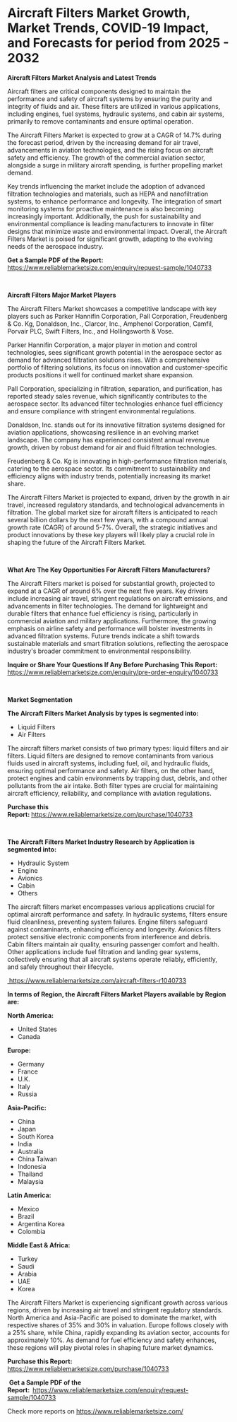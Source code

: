 <p><h1>Aircraft Filters Market Growth, Market Trends, COVID-19 Impact, and Forecasts for period from 2025 - 2032</h1></p><p><strong>Aircraft Filters Market Analysis and Latest Trends</strong></p>
<p><p>Aircraft filters are critical components designed to maintain the performance and safety of aircraft systems by ensuring the purity and integrity of fluids and air. These filters are utilized in various applications, including engines, fuel systems, hydraulic systems, and cabin air systems, primarily to remove contaminants and ensure optimal operation.</p><p>The Aircraft Filters Market is expected to grow at a CAGR of 14.7% during the forecast period, driven by the increasing demand for air travel, advancements in aviation technologies, and the rising focus on aircraft safety and efficiency. The growth of the commercial aviation sector, alongside a surge in military aircraft spending, is further propelling market demand.</p><p>Key trends influencing the market include the adoption of advanced filtration technologies and materials, such as HEPA and nanofiltration systems, to enhance performance and longevity. The integration of smart monitoring systems for proactive maintenance is also becoming increasingly important. Additionally, the push for sustainability and environmental compliance is leading manufacturers to innovate in filter designs that minimize waste and environmental impact. Overall, the Aircraft Filters Market is poised for significant growth, adapting to the evolving needs of the aerospace industry.</p></p>
<p><strong>Get a Sample PDF of the Report:&nbsp;</strong> <a href="https://www.reliablemarketsize.com/enquiry/request-sample/1040733?utm_campaign=2952&utm_medium=2&utm_source=Github&utm_content=ia&utm_term=09042025&utm_id=aircraft-filters">https://www.reliablemarketsize.com/enquiry/request-sample/1040733</a></p>
<p>&nbsp;</p>
<p><strong>Aircraft Filters Major Market Players</strong></p>
<p><p>The Aircraft Filters Market showcases a competitive landscape with key players such as Parker Hannifin Corporation, Pall Corporation, Freudenberg & Co. Kg, Donaldson, Inc., Clarcor, Inc., Amphenol Corporation, Camfil, Porvair PLC, Swift Filters, Inc., and Hollingsworth & Vose. </p><p>Parker Hannifin Corporation, a major player in motion and control technologies, sees significant growth potential in the aerospace sector as demand for advanced filtration solutions rises. With a comprehensive portfolio of filtering solutions, its focus on innovation and customer-specific products positions it well for continued market share expansion.</p><p>Pall Corporation, specializing in filtration, separation, and purification, has reported steady sales revenue, which significantly contributes to the aerospace sector. Its advanced filter technologies enhance fuel efficiency and ensure compliance with stringent environmental regulations.</p><p>Donaldson, Inc. stands out for its innovative filtration systems designed for aviation applications, showcasing resilience in an evolving market landscape. The company has experienced consistent annual revenue growth, driven by robust demand for air and fluid filtration technologies.</p><p>Freudenberg & Co. Kg is innovating in high-performance filtration materials, catering to the aerospace sector. Its commitment to sustainability and efficiency aligns with industry trends, potentially increasing its market share.</p><p>The Aircraft Filters Market is projected to expand, driven by the growth in air travel, increased regulatory standards, and technological advancements in filtration. The global market size for aircraft filters is anticipated to reach several billion dollars by the next few years, with a compound annual growth rate (CAGR) of around 5-7%. Overall, the strategic initiatives and product innovations by these key players will likely play a crucial role in shaping the future of the Aircraft Filters Market.</p></p>
<p>&nbsp;</p>
<p><strong>What Are The Key Opportunities For Aircraft Filters Manufacturers?</strong></p>
<p><p>The Aircraft Filters market is poised for substantial growth, projected to expand at a CAGR of around 6% over the next five years. Key drivers include increasing air travel, stringent regulations on aircraft emissions, and advancements in filter technologies. The demand for lightweight and durable filters that enhance fuel efficiency is rising, particularly in commercial aviation and military applications. Furthermore, the growing emphasis on airline safety and performance will bolster investments in advanced filtration systems. Future trends indicate a shift towards sustainable materials and smart filtration solutions, reflecting the aerospace industry's broader commitment to environmental responsibility.</p></p>
<p><strong>Inquire or Share Your Questions If Any Before Purchasing This Report:</strong> <a href="https://www.reliablemarketsize.com/enquiry/pre-order-enquiry/1040733?utm_campaign=2952&utm_medium=2&utm_source=Github&utm_content=ia&utm_term=09042025&utm_id=aircraft-filters">https://www.reliablemarketsize.com/enquiry/pre-order-enquiry/1040733</a></p>
<p>&nbsp;</p>
<p><strong>Market Segmentation</strong></p>
<p><strong>The Aircraft Filters Market Analysis by types is segmented into:</strong></p>
<p><ul><li>Liquid Filters</li><li>Air Filters</li></ul></p>
<p><p>The aircraft filters market consists of two primary types: liquid filters and air filters. Liquid filters are designed to remove contaminants from various fluids used in aircraft systems, including fuel, oil, and hydraulic fluids, ensuring optimal performance and safety. Air filters, on the other hand, protect engines and cabin environments by trapping dust, debris, and other pollutants from the air intake. Both filter types are crucial for maintaining aircraft efficiency, reliability, and compliance with aviation regulations.</p></p>
<p><strong>Purchase this Report:&nbsp;</strong><a href="https://www.reliablemarketsize.com/purchase/1040733?utm_campaign=2952&utm_medium=2&utm_source=Github&utm_content=ia&utm_term=09042025&utm_id=aircraft-filters">https://www.reliablemarketsize.com/purchase/1040733</a></p>
<p>&nbsp;</p>
<p><strong>The Aircraft Filters Market Industry Research by Application is segmented into:</strong></p>
<p><ul><li>Hydraulic System</li><li>Engine</li><li>Avionics</li><li>Cabin</li><li>Others</li></ul></p>
<p><p>The aircraft filters market encompasses various applications crucial for optimal aircraft performance and safety. In hydraulic systems, filters ensure fluid cleanliness, preventing system failures. Engine filters safeguard against contaminants, enhancing efficiency and longevity. Avionics filters protect sensitive electronic components from interference and debris. Cabin filters maintain air quality, ensuring passenger comfort and health. Other applications include fuel filtration and landing gear systems, collectively ensuring that all aircraft systems operate reliably, efficiently, and safely throughout their lifecycle.</p></p>
<p><a href="https://www.reliablemarketsize.com/aircraft-filters-r1040733?utm_campaign=2952&utm_medium=2&utm_source=Github&utm_content=ia&utm_term=09042025&utm_id=aircraft-filters">&nbsp;https://www.reliablemarketsize.com/aircraft-filters-r1040733</a></p>
<p><strong>In terms of Region, the Aircraft Filters Market Players available by Region are:</strong></p>
<p>
    <p> <strong> North America: </strong>
        <ul>
            <li>United States</li>
            <li>Canada</li>
        </ul>
        </p> 
    <p> <strong> Europe: </strong>
        <ul>
            <li>Germany</li>
            <li>France</li>
            <li>U.K.</li>
            <li>Italy</li>
            <li>Russia</li>
        </ul>
        </p> 
    <p> <strong> Asia-Pacific: </strong>
        <ul>
            <li>China</li>
            <li>Japan</li>
            <li>South Korea</li>
            <li>India</li>
            <li>Australia</li>
            <li>China Taiwan</li>
            <li>Indonesia</li>
            <li>Thailand</li>
            <li>Malaysia</li>
        </ul>
        </p> 
    <p> <strong> Latin America: </strong>
        <ul>
            <li>Mexico</li>
            <li>Brazil</li>
            <li>Argentina Korea</li>
            <li>Colombia</li>
        </ul>
        </p> 
    <p> <strong> Middle East & Africa: </strong>
        <ul>
            <li>Turkey</li>
            <li>Saudi</li>
            <li>Arabia</li>
            <li>UAE</li>
            <li>Korea</li>
        </ul>
    </p>
    </p>
<p><p>The Aircraft Filters Market is experiencing significant growth across various regions, driven by increasing air travel and stringent regulatory standards. North America and Asia-Pacific are poised to dominate the market, with respective shares of 35% and 30% in valuation. Europe follows closely with a 25% share, while China, rapidly expanding its aviation sector, accounts for approximately 10%. As demand for fuel efficiency and safety enhances, these regions will play pivotal roles in shaping future market dynamics.</p></p>
<p><strong>Purchase this Report: </strong><a href="https://www.reliablemarketsize.com/purchase/1040733?utm_campaign=2952&utm_medium=2&utm_source=Github&utm_content=ia&utm_term=09042025&utm_id=aircraft-filters">https://www.reliablemarketsize.com/purchase/1040733</a></p>
<p>&nbsp;<strong>Get a Sample PDF of the Report:&nbsp;&nbsp;</strong><a href="https://www.reliablemarketsize.com/enquiry/request-sample/1040733?utm_campaign=2952&utm_medium=2&utm_source=Github&utm_content=ia&utm_term=09042025&utm_id=aircraft-filters">https://www.reliablemarketsize.com/enquiry/request-sample/1040733</a></p>
<p><strong></strong></p>
<p>Check more reports on <a href="https://www.reliablemarketsize.com/?utm_campaign=2952&utm_medium=2&utm_source=Github&utm_content=ia&utm_term=09042025&utm_id=aircraft-filters">https://www.reliablemarketsize.com/</a></p>